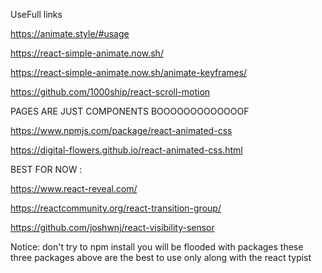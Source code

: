 UseFull links 


https://animate.style/#usage



https://react-simple-animate.now.sh/

https://react-simple-animate.now.sh/animate-keyframes/

https://github.com/1000ship/react-scroll-motion


PAGES ARE JUST COMPONENTS BOOOOOOOOOOOOOF

https://www.npmjs.com/package/react-animated-css 

https://digital-flowers.github.io/react-animated-css.html





BEST FOR NOW :

https://www.react-reveal.com/


https://reactcommunity.org/react-transition-group/


https://github.com/joshwnj/react-visibility-sensor



Notice: don't try to npm install you will be flooded with packages these three packages above are the best to use only along with the react typist